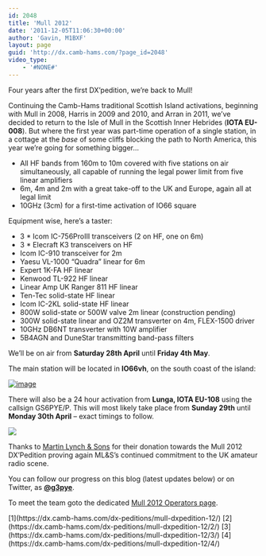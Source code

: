 ```yaml
---
id: 2048
title: 'Mull 2012'
date: '2011-12-05T11:06:30+00:00'
author: 'Gavin, M1BXF'
layout: page
guid: 'http://dx.camb-hams.com/?page_id=2048'
video_type:
    - '#NONE#'
---
```


Four years after the first DX’pedition, we’re back to Mull!

Continuing the Camb-Hams traditional Scottish Island activations, beginning with Mull in 2008, Harris in 2009 and 2010, and Arran in 2011, we’ve decided to return to the Isle of Mull in the Scottish Inner Hebrides (**IOTA EU-008**). But where the first year was part-time operation of a single station, in a cottage at the *base* of some cliffs blocking the path to North America, this year we’re going for something bigger…

- All HF bands from 160m to 10m covered with five stations on air simultaneously, all capable of running the legal power limit from five linear amplifiers
- 6m, 4m and 2m with a great take-off to the UK and Europe, again all at legal limit
- 10GHz (3cm) for a first-time activation of IO66 square

Equipment wise, here’s a taster:

- 3 \* Icom IC-756ProIII transceivers (2 on HF, one on 6m)
- 3 \* Elecraft K3 transceivers on HF
- Icom IC-910 transceiver for 2m
- Yaesu VL-1000 “Quadra” linear for 6m
- Expert 1K-FA HF linear
- Kenwood TL-922 HF linear
- Linear Amp UK Ranger 811 HF linear
- Ten-Tec solid-state HF linear
- Icom IC-2KL solid-state HF linear
- 800W solid-state or 500W valve 2m linear (construction pending)
- 300W solid-state linear and OZ2M transverter on 4m, FLEX-1500 driver
- 10GHz DB6NT transverter with 10W amplifier
- 5B4AGN and DuneStar transmitting band-pass filters

We’ll be on air from **Saturday 28th April** until **Friday 4th May**.

The main station will be located in **IO66vh**, on the south coast of the island:

[![image](http://dx.camb-hams.com/wp-content/uploads/2011/12/image_thumb2.png "image")](http://dx.camb-hams.com/wp-content/uploads/2012/03/Mull_Combined.png)

There will also be a 24 hour activation from **Lunga, IOTA EU-108** using the callsign GS6PYE/P. This will most likely take place from **Sunday 29th** until **Monday 30th April** – exact timings to follow.

[![](http://dx.camb-hams.com/wp-content/uploads/2010/03/Picture3.png)](http://www.hamradio.co.uk/)

Thanks to [Martin Lynch &amp; Sons](http://www.hamradio.co.uk/) for their donation towards the Mull 2012 DX’Pedition proving again ML&amp;S’s continued commitment to the UK amateur radio scene.

You can follow our progress on this blog (latest updates below) or on Twitter, as **[@g3pye](http://twitter.com/g3pye)**.

To meet the team goto the dedicated [Mull 2012 Operators page](http://dx.camb-hams.com/dx-peditions/mull-dxpedition-12/mull-2012-operators/).

<div class="pagination"> [<span class="page-number">1</span>](https://dx.camb-hams.com/dx-peditions/mull-dxpedition-12/) [<span class="page-number">2</span>](https://dx.camb-hams.com/dx-peditions/mull-dxpedition-12/2/) [<span class="page-number">3</span>](https://dx.camb-hams.com/dx-peditions/mull-dxpedition-12/3/) [<span class="page-number">4</span>](https://dx.camb-hams.com/dx-peditions/mull-dxpedition-12/4/)</div>